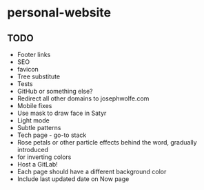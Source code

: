 # personal-website

## TODO
- Footer links
- SEO
- favicon
- Tree substitute
- Tests
- GitHub or something else?
- Redirect all other domains to josephwolfe.com
- Mobile fixes
- Use mask to draw face in Satyr
- Light mode
- Subtle patterns
- Tech page - go-to stack
- Rose petals or other particle effects behind the word, gradually introduced
- <filter-function> for inverting colors
- Host a GitLab!
- Each page should have a different background color
- Include last updated date on Now page